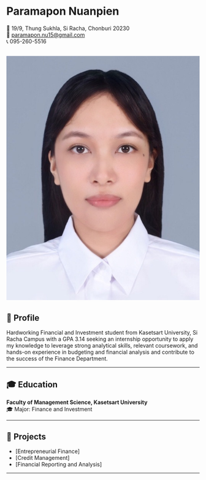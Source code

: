 # Paramapon Nuanpien  
  
📍 19/9, Thung Sukhla, Si Racha, Chonburi 20230  
📧 paramapon.nu15@gmail.com  
📞 095-260-5516

![image](image/Resume_profile.jpg)
---

## 🎯 Profile  
Hardworking Financial and Investment student from Kasetsart University, Si Racha Campus with a GPA 3.14 seeking an internship opportunity to apply my knowledge to leverage strong analytical skills, relevant coursework, and hands-on experience in budgeting and financial analysis and contribute to the success of the Finance Department.

---

## 🎓 Education  
**Faculty of Management Science, Kasetsart University**  
🎓 Major: Finance and Investment    

---

## 💼 Projects
- [Entrepreneurial Finance]
- [Credit Management]  
- [Financial Reporting and Analysis]   

---


